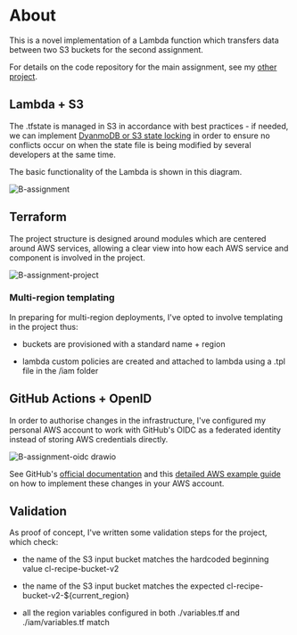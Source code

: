 # About

This is a novel implementation of a Lambda function which transfers data between two S3 buckets for the second assignment. 

For details on the code repository for the main assignment, see my [other project](https://github.com/vxmm/circulion-code-deployment). 

## Lambda + S3 

The .tfstate is managed in S3 in accordance with best practices - if needed, we can implement [DyanmoDB or S3 state locking](https://developer.hashicorp.com/terraform/language/backend/s3) in order to ensure no conflicts occur on when the state file is being modified by several developers at the same time. 

The basic functionality of the Lambda is shown in this diagram.

![B-assignment](https://github.com/user-attachments/assets/134e9a8a-4df5-44d2-84b9-dd4f0e599793)

## Terraform

The project structure is designed around modules which are centered around AWS services, allowing a clear view into how each AWS service and component is involved in the project. 

![B-assignment-project](https://github.com/user-attachments/assets/d778e21e-0b73-413d-8f4f-e7929681f721) 

### Multi-region templating

In preparing for multi-region deployments, I've opted to involve templating in the project thus:

* buckets are provisioned with a standard name + region 

* lambda custom policies are created and attached to lambda using a .tpl file in the /iam folder  

## GitHub Actions + OpenID 

In order to authorise changes in the infrastructure, I've configured my personal AWS account to work with GitHub's OIDC as a federated identity instead of storing AWS credentials directly.

![B-assignment-oidc drawio](https://github.com/user-attachments/assets/45d290da-9d55-48d3-9711-e50f39ef76a2)

See GitHub's [official documentation](https://docs.github.com/en/actions/security-for-github-actions/security-hardening-your-deployments/configuring-openid-connect-in-amazon-web-services) and this [detailed AWS example guide](https://docs.github.com/en/get-started/writing-on-github/getting-started-with-writing-and-formatting-on-github/basic-writing-and-formatting-syntax#links) on how to implement these changes in your AWS account.

## Validation

As proof of concept, I've written some validation steps for the project, which check:

* the name of the S3 input bucket matches the hardcoded beginning value cl-recipe-bucket-v2

* the name of the S3 input bucket matches the expected cl-recipe-bucket-v2-${current_region}

* all the region variables configured in both ./variables.tf and ./iam/variables.tf match 
